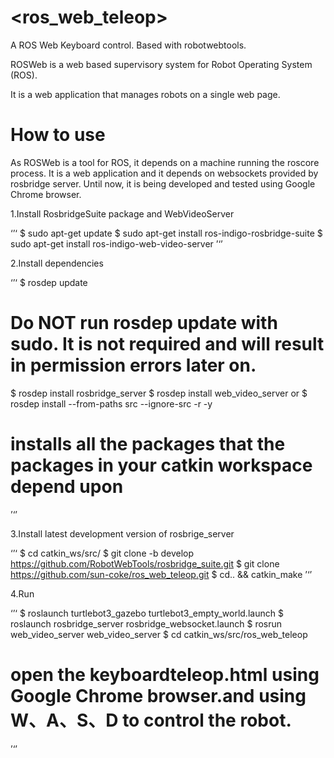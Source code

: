 # <ros_web_teleop>
A ROS Web  Keyboard control. Based with robotwebtools.

ROSWeb is a web based supervisory system for Robot Operating System (ROS).

It is a web application that manages robots on a single web page.

# How to use

As ROSWeb is a tool for ROS, it depends on a machine running the roscore process. It is a web application and it depends on websockets provided by rosbridge server. Until now, it is being developed and tested using Google Chrome browser.

1.Install RosbridgeSuite package and WebVideoServer

‘’‘
$ sudo apt-get update
$ sudo apt-get install ros-indigo-rosbridge-suite
$ sudo apt-get install ros-indigo-web-video-server
’‘’

2.Install dependencies

‘’‘
$ rosdep update  
# Do NOT run rosdep update with sudo. It is not required and will result in permission errors later on. 
$ rosdep install rosbridge_server
$ rosdep install web_video_server
or $ rosdep install --from-paths src --ignore-src -r -y  
# installs all the packages that the packages in your catkin workspace depend upon
’‘’

3.Install latest development version of rosbrige_server 

‘’‘
$ cd catkin_ws/src/
$ git clone -b develop https://github.com/RobotWebTools/rosbridge_suite.git
$ git clone https://github.com/sun-coke/ros_web_teleop.git
$ cd.. && catkin_make
’‘’

4.Run

‘’‘
$ roslaunch turtlebot3_gazebo turtlebot3_empty_world.launch 
$ roslaunch rosbridge_server rosbridge_websocket.launch
$ rosrun web_video_server web_video_server
$ cd catkin_ws/src/ros_web_teleop 
# open the keyboardteleop.html using Google Chrome browser.and using W、A、S、D to control the robot.
’‘’



